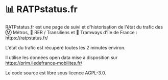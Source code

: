 # 📊 RATPstatus.fr

RATPstatus.fr est une page de suivi et d'historisation de l'état du trafic des Ⓜ️ Métros, 🚆 RER / Transiliens et 🚈 Tramways d'Île de France : https://ratpstatus.fr/

L'état du trafic est récupéré toutes les 2 minutes environ.

Il utilise les données open data mise à disposition sur https://prim.iledefrance-mobilites.fr/

Le code source est libre sous licence AGPL-3.0.
